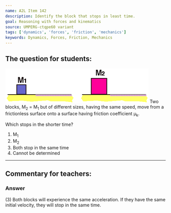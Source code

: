 ```yaml
---
name: A2L Item 142
description: Identify the block that stops in least time.
goal: Reasoning with forces and kinematics
source: UMPERG-ctqpe60 variant
tags: ['dynamics', 'forces', 'friction', 'mechanics']
keywords: Dynamics, Forces, Friction, Mechanics
---
```


## The question for students:

![Item142_fig1.gif](../images/Item142_fig1.gif) Two
blocks, M<sub>2</sub> = M<sub>1</sub> but of different sizes, having the
same speed, move from a frictionless surface onto a surface having
friction coefficient &mu;<sub>k</sub>.

Which stops in the shorter time?

1. M<sub>1</sub>
2. M<sub>2</sub>
3. Both stop in the same time
4. Cannot be determined



<hr/>

## Commentary for teachers:

### Answer 

(3) Both blocks will experience the same acceleration. If they
have the same initial velocity, they will stop in the same time.

